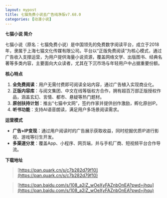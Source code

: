 ```yaml
---
layout: mypost
title: 七猫免费小说去广告纯净版v7.68.0
categories: [动漫小说]
---
```


**七猫小说 简介**  

七猫小说（原名：七猫免费小说）是中国领先的免费数字阅读平台，成立于2018年，隶属于上海七猫文化传媒有限公司。平台以“正版免费阅读”为核心模式，通过广告收入支撑运营，为用户提供海量小说资源，覆盖网络文学、出版图书、经典名著等多类内容，主要面向大众读者，尤其在下沉市场与年轻用户中占据重要份额。  

**核心特点**  
1. **全免费阅读**：用户无需付费即可阅读全站内容，通过广告植入实现商业化。  
2. **正版内容库**：与阅文集团、中文在线等版权方合作，拥有超百万部正版授权作品，涵盖玄幻、言情、都市、悬疑等热门题材。  
3. **原创扶持计划**：推出“七猫中文网”，签约作家并提供创作激励，孵化原创IP。  
4. **听书功能**：支持AI语音朗读，满足用户多场景阅读需求。  

**运营模式**  
- **广告+IP变现**：通过用户阅读时的广告展示获取收益，同时挖掘优质IP进行影视、游戏等衍生开发。  
- **多渠道分发**：覆盖App、小程序、网页端，并与手机厂商、短视频平台合作导流。  

**下载地址**  
> [https://pan.quark.cn/s/c7b282d79f10](https://pan.quark.cn/s/c7b282d79f10)

> [https://pan.baidu.com/s/108_a2iZ_wOeXyFAZnbOnEA?pwd=jhqu](https://pan.baidu.com/s/108_a2iZ_wOeXyFAZnbOnEA?pwd=jhqu)


